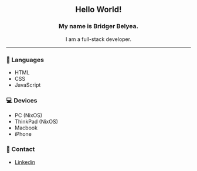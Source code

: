 <h2 align="center">Hello World!</h2>
<h3 align="center">My name is Bridger Belyea.</h3>
<p align="center">I am a full-stack developer.</p>

---

### 📘 Languages
- HTML
- CSS
- JavaScript

### 💻 Devices
- PC (NixOS)
- ThinkPad (NixOS)
- Macbook
- iPhone

### 🔗 Contact
- [Linkedin](https://www.linkedin.com/in/bridgerb/)

